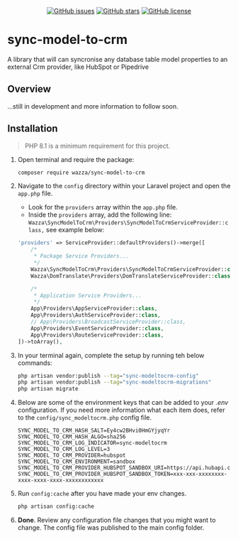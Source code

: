 <p align="center">
<a href="https://github.com/wazzac/sync-model-to-crm/issues"><img alt="GitHub issues" src="https://img.shields.io/github/issues/wazzac/sync-model-to-crm"></a>
<a href="https://github.com/wazzac/sync-model-to-crm/stargazers"><img alt="GitHub stars" src="https://img.shields.io/github/stars/wazzac/sync-model-to-crm"></a>
<a href="https://github.com/wazzac/sync-model-to-crm/blob/main/LICENSE"><img alt="GitHub license" src="https://img.shields.io/github/license/wazzac/sync-model-to-crm"></a>
</p>

# sync-model-to-crm

A library that will can syncronise any database table model properties to an external Crm provider, like HubSpot or Pipedrive

## Overview

...still in development and more information to follow soon.

## Installation

> PHP 8.1 is a minimum requirement for this project.

1. Open terminal and require the package:

    ```bash
    composer require wazza/sync-model-to-crm
    ```

2. Navigate to the `config` directory within your Laravel project and open the `app.php` file.

    - Look for the `providers` array within the `app.php` file.
    - Inside the `providers` array, add the following line: `Wazza\SyncModelToCrm\Providers\SyncModelToCrmServiceProvider::class,` see example below:

    ```php
    'providers' => ServiceProvider::defaultProviders()->merge([
        /*
         * Package Service Providers...
         */
        Wazza\SyncModelToCrm\Providers\SyncModelToCrmServiceProvider::class, // <-- here
        Wazza\DomTranslate\Providers\DomTranslateServiceProvider::class,

        /*
         * Application Service Providers...
         */
        App\Providers\AppServiceProvider::class,
        App\Providers\AuthServiceProvider::class,
        // App\Providers\BroadcastServiceProvider::class,
        App\Providers\EventServiceProvider::class,
        App\Providers\RouteServiceProvider::class,
    ])->toArray(),

    ```

3. In your terminal again, complete the setup by running teh below commands:

    ```bash
    php artisan vendor:publish --tag="sync-modeltocrm-config"
    php artisan vendor:publish --tag="sync-modeltocrm-migrations"
    php artisan migrate
    ```

4. Below are some of the environment keys that can be added to your _.env_ configuration. If you need more information what each item does, refer to the `config/sync_modeltocrm.php` config file.
    ```
    SYNC_MODEL_TO_CRM_HASH_SALT=Ey4cw2BHvi0HmGYjyqYr
    SYNC_MODEL_TO_CRM_HASH_ALGO=sha256
    SYNC_MODEL_TO_CRM_LOG_INDICATOR=sync-modeltocrm
    SYNC_MODEL_TO_CRM_LOG_LEVEL=3
    SYNC_MODEL_TO_CRM_PROVIDER=hubspot
    SYNC_MODEL_TO_CRM_ENVIRONMENT=sandbox
    SYNC_MODEL_TO_CRM_PROVIDER_HUBSPOT_SANDBOX_URI=https://api.hubapi.com/crm/v4/
    SYNC_MODEL_TO_CRM_PROVIDER_HUBSPOT_SANDBOX_TOKEN=xxx-xxx-xxxxxxxx-xxxx-xxxx-xxxx-xxxxxxxxxxxx
    ```

5. Run `config:cache` after you have made your env changes.

    ```bash
    php artisan config:cache
    ```

6. **Done**. Review any configuration file changes that you might want to change. The config file was published to the main config folder.
